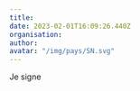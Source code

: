```yaml
---
title: 
date: 2023-02-01T16:09:26.440Z
organisation: 
author: 
avatar: "/img/pays/SN.svg"
---
```


Je signe